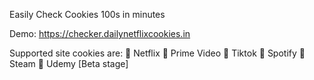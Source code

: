 Easily Check Cookies 100s in minutes

Demo: https://checker.dailynetflixcookies.in

 Supported site cookies are: 
🧪 Netflix
🧪 Prime Video
🧪 Tiktok
🧪 Spotify
🧪 Steam
🧪 Udemy [Beta stage]
